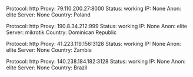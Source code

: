 Protocol: http
Proxy: 79.110.200.27:8000
Status: working
IP: None
Anon: elite
Server: None
Country: Poland

Protocol: http
Proxy: 190.8.34.212:999
Status: working
IP: None
Anon: elite
Server: mikrotik
Country: Dominican Republic

Protocol: http
Proxy: 41.223.119.156:3128
Status: working
IP: None
Anon: elite
Server: None
Country: Zambia

Protocol: http
Proxy: 140.238.184.182:3128
Status: working
IP: None
Anon: elite
Server: None
Country: Brazil

